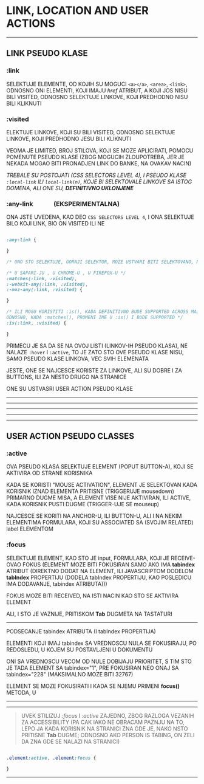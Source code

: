 # LINK, LOCATION AND USER ACTIONS

****

## LINK PSEUDO KLASE

### :link

SELEKTUJE ELEMENTE, OD KOJIH SU MOGUCI `<a></a>`, `<area>`, `<link>`, ODNOSNO ONI ELEMENTI, KOJI IMAJU *href* ATRIBUT, A KOJI JOS NISU BILI VISITED, ODNOSNO SELEKTUJE LINKOVE, KOJI PREDHODNO NISU BILI KLIKNUTI

### :visited

ELEKTUJE LINKOVE, KOJI SU BILI VISITED, ODNOSNO SELEKTUJE LINKOVE, KOJI PREDHODNO JESU BILI KLIKNUTI

VEOMA JE LIMITED, BROJ STILOVA, KOJI SE MOZE APLICIRATI, POMOCU POMENUTE PSEUDO KLASE (ZBOG MOGUCIH ZLOUPOTREBA, JER JE NEKADA MOGAO BITI PRONADJEN LINK DO BANKE, NA OVAKAV NACIN)

*TREBALE SU POSTOJATI (CSS SELECTORS LEVEL 4), I PSEUDO KLASE `:local-link` ILI `local-link(n)`, KOJE BI SELEKTOVALE LINKOVE SA ISTOG DOMENA, ALI ONE SU, **DEFINITIVNO UKLONJENE***

### :any-link           &nbsp; &nbsp;&nbsp; &nbsp;&nbsp; &nbsp;&nbsp; &nbsp;  (EKSPERIMENTALNA)

ONA JSTE UVEDENA, KAO DEO `CSS SELECTORS LEVEL 4`, I ONA SELEKTUJE BILO KOJI LINK, BIO ON VISITED ILI NE

```CSS

:any-link {

}

/* ONO STO SELEKTUJE, GORNJI SELEKTOR, MOZE USTVARI BITI SELEKTOVANO, NA SLEDECI NACIN */

/* U SAFARI-JU , U CHROME-U , U FIREFOX-U */
:matches(:link, :visited),
:-webkit-any(:link, :visited),
:-moz-any(:link, :visited) {

}

/* ILI MOGU KORISTITI :is(), KADA DEFINITIVNO BUDE SUPPORTED ACROSS MAJORITY OF BROWSERS,
ODNOSNO, KADA :matches(), PROMENI IME U :is() I BUDE SUPPORTED */
:is(:link, :visited) {

}

```

PRIMECU JE SA DA SE NA OVOJ LISTI (LINKOV-IH PSEUDO KLASA), NE NALAZE `:hover` I `:active`, TO JE ZATO STO OVE PSEUDO KLASE NISU, SAMO PSEUDO KLASE LINKOVA, VEC SVIH ELEMENATA

JESTE, ONE SE NAJCESCE KORISTE ZA LINKOVE, ALI SU DOBRE I ZA BUTTONS, ILI ZA NESTO DRUGO NA STRANICE

ONE SU USTVASRI USER ACTION PSEUDO KLASE

****
****
****
****
****

## USER ACTION PSEUDO CLASSES

### :active

OVA PSEUDO KLASA SELEKTUJE ELEMENT (POPUT BUTTON-A), KOJI SE AKTIVIRA OD STRANE KORISNIKA

KADA SE KORISTI "MOUSE ACTIVATION", ELEMENT JE SELEKTOVAN KADA KORISNIK IZNAD ELEMENTA PRITISNE (TRIGGERUJE mousedown) PRIMARNO DUGME MISA, A ELEMENT VISE NIJE AKTIVIRAN, ILI ACTIVE, KADA KORISNIK PUSTI DUGME (TRIGGER-UJE SE mouseup)

NAJCESCE SE KORITI NA ANCHOR-U, ILI BUTTON-U, ALI I NA NEKIM ELEMENTIMA FORMULARA, KOJI SU ASSOCIATED SA (SVOJIM RELATED) label ELEMENTOM

### :focus

SELEKTUJE ELEMENT, KAO STO JE input, FORMULARA, KOJI JE RECEIVE-OVAO FOKUS (ELEMENT MOZE BITI FOKUSIRAN SAMO AKO IMA **tabindex** ATRIBUT (DIREKTNO DODAT NA ELEMENT, ILI JAVASCRIPTOM DODELOM **tabIndex** PROPERTIJU (DODELA tabIndex PROPERTIJU, KAO POSLEDICU IMA DODAVANJE, tabindex ATRIBUTA)))

FOKUS MOZE BITI RECEIVED, NA ISTI NACIN KAO STO SE AKTIVIRA ELEMENT

ALI, I STO JE VAZNIJE, PRITISKOM **Tab** DUGMETA NA TASTATURI

****
PODSECANJE tabindex ATRIBUTA (I tabIndex PROPERTIJA)

ELEMENTI KOJI IMAJ tabindex SA VREDNOSCU NULA SE FOKUSIRAJU, PO REDOSLEDU, U KOJEM SU POSTAVLJENI U DOKUMENTU

ONI SA VREDNOSCU VECOM OD NULE DOBIJAJU PRIORITET, S TIM STO JE TADA ELEMENT SA tabindex="1", PRE FOKUSIRAN NEO ONAJ SA tabindex="228" (MAKSIMALNO MOZE BITI 32767)

ELEMENT SE MOZE FOKUSIRATI I KADA SE NJEMU PRIMENI **focus()** METODA, U

****

****

> UVEK STILIZUJ *:focus* I *:active* ZAJEDNO, ZBOG RAZLOGA VEZANIH ZA ACCESSIBILITY (PA CAK IAKO NE OBRACAM PAZNJU NA TO, LEPO JA KADA KORISNIK NA STRANICI ZNA GDE JE, NAKO NSTO PRITISNE **Tab** DUGME; ODNOSNO AKO PERSON IS TABING, ON ZELI DA ZNA GDE SE NALAZI NA STRANICI)

```CSS

.element:active, .element:focus {

}

```

****
